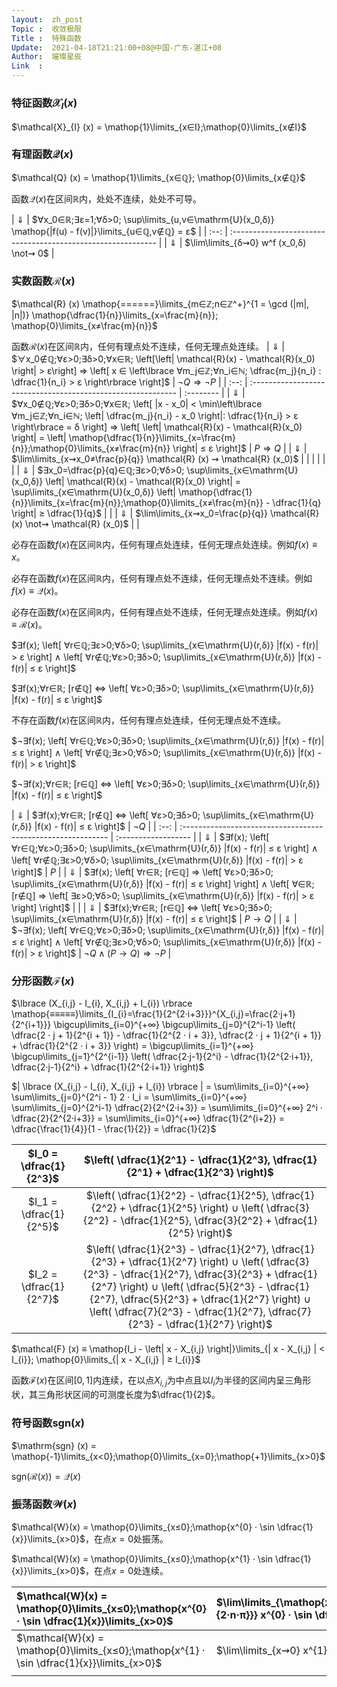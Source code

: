 ```yaml
---
layout:  zh_post
Topic :  收敛极限
Title :  特殊函数
Update:  2021-04-18T21:21:00+08@中国-广东-湛江+08
Author:  璀璨星辰
Link  :
---
```


### 特征函数$\mathcal{X}_{I} (x)$

$\mathcal{X}_{I} (x) = \mathop{1}\limits_{x∈I};\mathop{0}\limits_{x∉I}$

### 有理函数$\mathcal{Q} (x)$

$\mathcal{Q} (x) = \mathop{1}\limits_{x∈ℚ}; \mathop{0}\limits_{x∉ℚ}$

函数$\mathcal{Q} (x)$在区间$ℝ$内，处处不连续，处处不可导。

| $⇓$  | $∀x_0∈ℝ;∃ε=1;∀δ>0; \sup\limits_{u,v∈\mathrm{U}(x_0,δ)} \mathop{|f(u) - f(v)|}\limits_{u∈ℚ,v∉ℚ} = ε$ |
| :--: | :----------------------------------------------------------- |
| $⇓$  | $\lim\limits_{δ⇝0} w^f (x_0,δ) \not⇝ 0$                      |

### 实数函数$\mathcal{R} (x)$

$\mathcal{R} (x) \mathop{======}\limits_{m∈ℤ;n∈ℤ^+}^{1 = \gcd (|m|, |n|)} \mathop{\dfrac{1}{n}}\limits_{x=\frac{m}{n}}; \mathop{0}\limits_{x≠\frac{m}{n}}$

函数$\mathcal{R} (x)$在区间$ℝ$内，任何有理点处不连续，任何无理点处连续。
| $⇓$  | $∀x_0∉ℚ;∀ε>0;∃δ>0;∀x∈ℝ; \left[\left| \mathcal{R}(x) - \mathcal{R}(x_0) \right| > ε\right] ⇒ \left[ x ∈ \left\lbrace ∀m_j∈ℤ;∀n_i∈ℕ; \dfrac{m_j}{n_i} : \dfrac{1}{n_i} > ε \right\rbrace \right]$ | $¬Q ⇒ ¬P$ |
| :--: | :----------------------------------------------------------- | :-------- |
| $⇓$  | $∀x_0∉ℚ;∀ε>0;∃δ>0;∀x∈ℝ; \left[ |x - x_0| < \min\left\lbrace ∀m_j∈ℤ;∀n_i∈ℕ; \left| \dfrac{m_j}{n_i} - x_0 \right|: \dfrac{1}{n_i} > ε \right\rbrace = δ \right] ⇒ \left[ \left| \mathcal{R}(x) - \mathcal{R}(x_0) \right| = \left| \mathop{\dfrac{1}{n}}\limits_{x=\frac{m}{n}};\mathop{0}\limits_{x≠\frac{m}{n}} \right| ≤ ε \right]$ | $P ⇒ Q$   |
| $⇓$  | $\lim\limits_{x⇝x_0≠\frac{p}{q}} \mathcal{R} (x) ⇝ \mathcal{R} (x_0)$ |           |
|      |                                                              |           |
| $⇓$  | $∃x_0=\dfrac{p}{q}∈ℚ;∃ε>0;∀δ>0; \sup\limits_{x∈\mathrm{U}(x_0,δ)} \left| \mathcal{R}(x) - \mathcal{R}(x_0) \right| = \sup\limits_{x∈\mathrm{U}(x_0,δ)} \left| \mathop{\dfrac{1}{n}}\limits_{x=\frac{m}{n}};\mathop{0}\limits_{x≠\frac{m}{n}} - \dfrac{1}{q} \right| ≥ \dfrac{1}{q}$ |           |
| $⇓$  | $\lim\limits_{x⇝x_0=\frac{p}{q}} \mathcal{R} (x) \not⇝ \mathcal{R} (x_0)$ |           |

必存在函数$f (x)$在区间$ℝ$内，任何有理点处连续，任何无理点处连续。例如$f (x) ≡ x$。

必存在函数$f (x)$在区间$ℝ$内，任何有理点处不连续，任何无理点处不连续。例如$f (x) ≡ \mathcal{Q}(x)$。

必存在函数$f (x)$在区间$ℝ$内，任何有理点处不连续，任何无理点处连续。例如$f (x) ≡ \mathcal{R}(x)$。

$∃f(x); \left[ ∀r∈ℚ;∃ε>0;∀δ>0; \sup\limits_{x∈\mathrm{U}(r,δ)} |f(x) - f(r)| > ε \right] ∧ \left[ ∀r∉ℚ;∀ε>0;∃δ>0; \sup\limits_{x∈\mathrm{U}(r,δ)} |f(x) - f(r)| ≤ ε \right]$

$∃f(x);∀r∈ℝ; [r∉ℚ] ⇔ \left[ ∀ε>0;∃δ>0; \sup\limits_{x∈\mathrm{U}(r,δ)} |f(x) - f(r)| ≤ ε \right]$

不存在函数$f (x)$在区间$ℝ$内，任何有理点处连续，任何无理点处不连续。

$¬∃f(x); \left[ ∀r∈ℚ;∀ε>0;∃δ>0; \sup\limits_{x∈\mathrm{U}(r,δ)} |f(x) - f(r)| ≤ ε \right] ∧ \left[ ∀r∉ℚ;∃ε>0;∀δ>0; \sup\limits_{x∈\mathrm{U}(r,δ)} |f(x) - f(r)| > ε \right]$

$¬∃f(x);∀r∈ℝ; [r∈ℚ] ⇔ \left[ ∀ε>0;∃δ>0; \sup\limits_{x∈\mathrm{U}(r,δ)} |f(x) - f(r)| ≤ ε \right]$

| $⇓$  | $∃f(x);∀r∈ℝ; [r∉ℚ] ⇔ \left[ ∀ε>0;∃δ>0; \sup\limits_{x∈\mathrm{U}(r,δ)} |f(x) - f(r)| ≤ ε \right]$ | $¬Q$                |
| :--: | :----------------------------------------------------------- | :------------------ |
| $⇓$  | $∃f(x); \left[ ∀r∈ℚ;∀ε>0;∃δ>0; \sup\limits_{x∈\mathrm{U}(r,δ)} |f(x) - f(r)| ≤ ε \right] ∧ \left[ ∀r∉ℚ;∃ε>0;∀δ>0; \sup\limits_{x∈\mathrm{U}(r,δ)} |f(x) - f(r)| > ε \right]$ | $P$                 |
| $⇓$  | $∃f(x); \left[ ∀r∈ℝ; [r∈ℚ] ⇒ \left[ ∀ε>0;∃δ>0; \sup\limits_{x∈\mathrm{U}(r,δ)} |f(x) - f(r)| ≤ ε \right] \right] ∧ \left[ ∀∈ℝ; [r∉ℚ] ⇒ \left[ ∃ε>0;∀δ>0; \sup\limits_{x∈\mathrm{U}(r,δ)} |f(x) - f(r)| > ε \right] \right]$ |                     |
| $⇓$  | $∃f(x);∀r∈ℝ; [r∈ℚ] ⇔ \left[ ∀ε>0;∃δ>0; \sup\limits_{x∈\mathrm{U}(r,δ)} |f(x) - f(r)| ≤ ε \right]$ | $P → Q$             |
| $⇓$  | $¬∃f(x); \left[ ∀r∈ℚ;∀ε>0;∃δ>0; \sup\limits_{x∈\mathrm{U}(r,δ)} |f(x) - f(r)| ≤ ε \right] ∧ \left[ ∀r∉ℚ;∃ε>0;∀δ>0; \sup\limits_{x∈\mathrm{U}(r,δ)} |f(x) - f(r)| > ε \right]$ | $¬Q ∧ (P → Q) ⇒ ¬P$ |

### 分形函数$\mathcal{F} (x)$

$\lbrace (X_{i,j} - I_{i}, X_{i,j} + I_{i}) \rbrace \mathop{≡≡≡≡≡}\limits_{I_{i}=\frac{1}{2^{2·i+3}}}^{X_{i,j}=\frac{2·j+1}{2^{i+1}}} \bigcup\limits_{i=0}^{+∞} \bigcup\limits_{j=0}^{2^i-1} \left( \dfrac{2 · j + 1}{2^{i + 1}} - \dfrac{1}{2^{2 · i + 3}}, \dfrac{2 · j + 1}{2^{i + 1}} + \dfrac{1}{2^{2 · i + 3}} \right) = \bigcup\limits_{i=1}^{+∞} \bigcup\limits_{j=1}^{2^{i-1}} \left( \dfrac{2·j-1}{2^i} - \dfrac{1}{2^{2·i+1}}, \dfrac{2·j-1}{2^i} + \dfrac{1}{2^{2·i+1}} \right)$

$| \lbrace (X_{i,j} - I_{i}, X_{i,j} + I_{i}) \rbrace | = \sum\limits_{i=0}^{+∞} \sum\limits_{j=0}^{2^i - 1} 2 · I_i = \sum\limits_{i=0}^{+∞} \sum\limits_{j=0}^{2^i-1} \dfrac{2}{2^{2·i+3}} = \sum\limits_{i=0}^{+∞} 2^i · \dfrac{2}{2^{2·i+3}} = \sum\limits_{i=0}^{+∞} \dfrac{1}{2^{i+2}} = \dfrac{\frac{1}{4}}{1 - \frac{1}{2}} = \dfrac{1}{2}$

| $I_0 = \dfrac{1}{2^3}$ | $\left( \dfrac{1}{2^1} - \dfrac{1}{2^3}, \dfrac{1}{2^1} + \dfrac{1}{2^3} \right)$ |
| :--------------------: | :----------------------------------------------------------: |
| $I_1 = \dfrac{1}{2^5}$ | $\left( \dfrac{1}{2^2} - \dfrac{1}{2^5}, \dfrac{1}{2^2} + \dfrac{1}{2^5} \right) ∪ \left( \dfrac{3}{2^2} - \dfrac{1}{2^5}, \dfrac{3}{2^2} + \dfrac{1}{2^5} \right)$ |
| $I_2 = \dfrac{1}{2^7}$ | $\left( \dfrac{1}{2^3} - \dfrac{1}{2^7}, \dfrac{1}{2^3} + \dfrac{1}{2^7} \right) ∪ \left( \dfrac{3}{2^3} - \dfrac{1}{2^7}, \dfrac{3}{2^3} + \dfrac{1}{2^7} \right) ∪ \left( \dfrac{5}{2^3} - \dfrac{1}{2^7}, \dfrac{5}{2^3} + \dfrac{1}{2^7} \right) ∪ \left( \dfrac{7}{2^3} - \dfrac{1}{2^7}, \dfrac{7}{2^3} - \dfrac{1}{2^7} \right)$ |

$\mathcal{F} (x) ≡ \mathop{I_i - \left| x - X_{i,j} \right|}\limits_{| x - X_{i,j} | < I_{i}}; \mathop{0}\limits_{| x - X_{i,j} | ≥ I_{i}}$

函数$\mathcal{F} (x)$在区间$[0, 1]$内连续，在以点$X_{i,j}$为中点且以$I_i$为半径的区间内呈三角形状，其三角形状区间的可测度长度为$\dfrac{1}{2}$。

### 符号函数$\mathrm{sgn} (x)$

$\mathrm{sgn} (x) = \mathop{-1}\limits_{x<0};\mathop{0}\limits_{x=0};\mathop{+1}\limits_{x>0}$

$\mathrm{sgn} (\mathcal{R} (x)) = \mathcal{Q} (x)$

### 振荡函数$\mathcal{W}(x)$

$\mathcal{W}(x) = \mathop{0}\limits_{x≤0};\mathop{x^{0} · \sin \dfrac{1}{x}}\limits_{x>0}$，在点$x = 0$处振荡。

$\mathcal{W}(x) = \mathop{0}\limits_{x≤0};\mathop{x^{1} · \sin \dfrac{1}{x}}\limits_{x>0}$，在点$x = 0$处连续。

| $\mathcal{W}(x) = \mathop{0}\limits_{x≤0};\mathop{x^{0} · \sin \dfrac{1}{x}}\limits_{x>0}$ | $\lim\limits_{\mathop{x⇝0}\limits_{x=\frac{1}{2·n·π}}} x^{0} · \sin \dfrac{1}{x} ⇝ 0$ | $\lim\limits_{\mathop{x⇝0}\limits_{x=\frac{1}{2·n·π}+\frac{π}{2}}} x^{0} · \sin \dfrac{1}{x} ⇝ 1$ |
| :----------------------------------------------------------- | :----------------------------------------------------------- | :----------------------------------------------------------- |
| $\mathcal{W}(x) = \mathop{0}\limits_{x≤0};\mathop{x^{1} · \sin \dfrac{1}{x}}\limits_{x>0}$ | $\lim\limits_{x⇝0} x^{1} · \sin \dfrac{1}{x} ⇝ 0$            |                                                              |
|                                                              |                                                              |                                                              |

